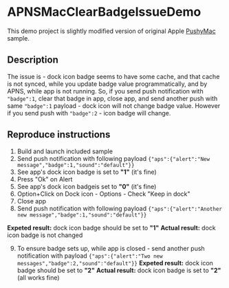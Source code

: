 # APNSMacClearBadgeIssueDemo

This demo project is slightly modified version of original Apple [PushyMac](https://developer.apple.com/library/mac/samplecode/PushyMac/Introduction/Intro.html) sample.

## Description

The issue is - dock icon badge seems to have some cache, and that cache is not synced, while you update badge value programmatically, and by APNS, while app is not running.
So, if you send push notification with `"badge":1`, clear that badge in app, close app, and send another push with same `"badge":1` payload - dock icon will not change badge value.
However if you send push with `"badge":2` - icon badge will change.

## Reproduce instructions
1. Build and launch included sample
2. Send push notification with following payload `{"aps":{"alert":"New message","badge":1,"sound":"default"}}`
3. See app's dock icon badge is set to **"1"** (it's fine)
4. Press "Ok" on Alert
5. See app's dock icon badgeis set to **"0"** (it's fine)
6. Option+Click on Dock icon - Options - Check "Keep in dock"
7. Close app
8. Send push notification with following payload `{"aps":{"alert":"Another new message","badge":1,"sound":"default"}}`

**Expeted result:** dock icon badge should be set to **"1"**
**Actual result:** dock icon badge is not changed

9. To ensure badge sets up, while app is closed - send another push notification with payload `{"aps":{"alert":"Two new messages","badge":2,"sound":"default"}}`
**Expeted result:** dock icon badge should be set to **"2"**
**Actual result:** dock icon badge is set to **"2"** (all works fine)
